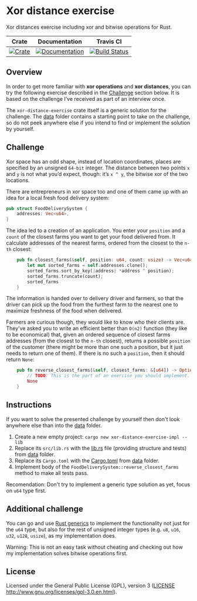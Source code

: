 # Xor distance exercise
Xor distances exercise including xor and bitwise operations for Rust.

|Crate|Documentation|Travis CI|
|:---:|:-----------:|:-------:|
|[![Crate](http://meritbadge.herokuapp.com/xor-distance-exercise)](https://crates.io/crates/xor-distance-exercise)|[![Documentation](https://docs.rs/xor-distance-exercise/badge.svg)](https://docs.rs/xor-distance-exercise)|[![Build Status](https://travis-ci.org/dalibor-matura/xor-distance-exercise.svg?branch=master)](https://travis-ci.org/dalibor-matura/xor-distance-exercise)

## Overview
In order to get more familiar with **xor operations** and **xor distances**, you can try the following exercise described in the [Challenge](https://github.com/dalibor-matura/xor-distance-exercise#Challenge) section below. It is based on the challenge I’ve received as part of an interview once.

The `xor-distance-exercise` crate itself is a generic solution for the challenge. The [data](https://github.com/dalibor-matura/xor-distance-exercise/tree/master/data) folder contains a starting point to take on the challenge, so do not peek anywhere else if you intend to find or implement the solution by yourself.

## Challenge
Xor space has an odd shape, instead of location coordinates, places are specified by an unsigned `64-bit` integer. The distance between two points `x` and `y` is not what you’d expect, though: it’s `x ^ y`, the bitwise xor of the two locations.

There are entrepreneurs in xor space too and one of them came up with an idea for a local fresh food delivery system:
```rust
pub struct FoodDeliverySystem {
    addresses: Vec<u64>,
}
```
The idea led to a creation of an application. You enter your `position` and a `count` of the closest farms you want to get your food delivered from. It calculate addresses of the nearest farms, ordered from the closest to the `n-th` closest:
```rust
    pub fn closest_farms(&self, position: u64, count: usize) -> Vec<u64> {
        let mut sorted_farms = self.addresses.clone();
        sorted_farms.sort_by_key(|address| *address ^ position);
        sorted_farms.truncate(count);
        sorted_farms
    }
```
The information is handed over to delivery driver and farmers, so that the driver can pick up the food from the furthest farm to the nearest one to maximize freshness of the food when delivered.

Farmers are curious though, they would like to know who their clients are. They’ve asked you to write an efficient better than `O(n2)` function (they like to be economical) that, given an ordered sequence of closest farms addresses (from the closest to the `n-th` closest), returns a possible `position` of the customer (there might be more than one such a position, but it just needs to return one of them). If there is no such a `position`, then it should return `None`:
```rust
    pub fn reverse_closest_farms(&self, closest_farms: &[u64]) -> Option<u64> {
        // TODO: This is the part of an exercise you should implement.
        None
    }
```

## Instructions

If you want to solve the presented challenge by yourself then don't look anywhere else than into the [data](https://github.com/dalibor-matura/xor-distance-exercise/tree/master/data) folder.

1. Create a new empty project: `cargo new xor-distance-exercise-impl --lib`
2. Replace its `src/lib.rs` with the [lib.rs](https://github.com/dalibor-matura/xor-distance-exercise/blob/master/data/lib.rs) file (providing structure and tests) from [data](https://github.com/dalibor-matura/xor-distance-exercise/tree/master/data) folder.
3. Replace its `Cargo.toml` with the [Cargo.toml](https://github.com/dalibor-matura/xor-distance-exercise/blob/master/data/Cargo.toml) from [data](https://github.com/dalibor-matura/xor-distance-exercise/tree/master/data) folder.
4. Implement body of the `FoodDeliverySystem::reverse_closest_farms` method to make all tests pass.

Recomendation: Don't try to implement a generic type solution as yet, focus on `u64` type first.

## Additional challenge

You can go and use [Rust generics](https://doc.rust-lang.org/stable/book/2018-edition/ch10-00-generics.html) to implement the functionality not just for the `u64` type, but also for the rest of unsigned integer types (e.g. `u8`, `u16`, `u32`, `u128`, `usize`), as my implementation does.

Warning: This is not an easy task without cheating and checking out how my implementation solves bitwise operations first.

## License
Licensed under the General Public License (GPL), version 3 ([LICENSE](https://github.com/dalibor-matura/xor-distance-exercise/blob/master/LICENSE) http://www.gnu.org/licenses/gpl-3.0.en.html).
